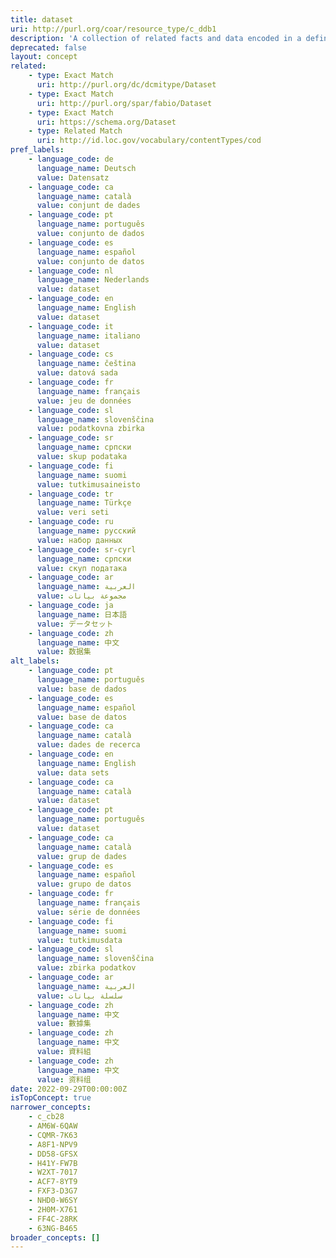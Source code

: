 ```yaml
---
title: dataset
uri: http://purl.org/coar/resource_type/c_ddb1
description: 'A collection of related facts and data encoded in a defined structure. [Source: Adapted from http://purl.org/spar/fabio/Dataset]'
deprecated: false
layout: concept
related:
    - type: Exact Match
      uri: http://purl.org/dc/dcmitype/Dataset
    - type: Exact Match
      uri: http://purl.org/spar/fabio/Dataset
    - type: Exact Match
      uri: https://schema.org/Dataset
    - type: Related Match
      uri: http://id.loc.gov/vocabulary/contentTypes/cod
pref_labels:
    - language_code: de
      language_name: Deutsch
      value: Datensatz
    - language_code: ca
      language_name: català
      value: conjunt de dades
    - language_code: pt
      language_name: português
      value: conjunto de dados
    - language_code: es
      language_name: español
      value: conjunto de datos
    - language_code: nl
      language_name: Nederlands
      value: dataset
    - language_code: en
      language_name: English
      value: dataset
    - language_code: it
      language_name: italiano
      value: dataset
    - language_code: cs
      language_name: čeština
      value: datová sada
    - language_code: fr
      language_name: français
      value: jeu de données
    - language_code: sl
      language_name: slovenščina
      value: podatkovna zbirka
    - language_code: sr
      language_name: српски
      value: skup podataka
    - language_code: fi
      language_name: suomi
      value: tutkimusaineisto
    - language_code: tr
      language_name: Türkçe
      value: veri seti
    - language_code: ru
      language_name: русский
      value: набор данных
    - language_code: sr-cyrl
      language_name: српски
      value: скуп података
    - language_code: ar
      language_name: العربية
      value: مجموعة بيانات
    - language_code: ja
      language_name: 日本語
      value: データセット
    - language_code: zh
      language_name: 中文
      value: 数据集
alt_labels:
    - language_code: pt
      language_name: português
      value: base de dados
    - language_code: es
      language_name: español
      value: base de datos
    - language_code: ca
      language_name: català
      value: dades de recerca
    - language_code: en
      language_name: English
      value: data sets
    - language_code: ca
      language_name: català
      value: dataset
    - language_code: pt
      language_name: português
      value: dataset
    - language_code: ca
      language_name: català
      value: grup de dades
    - language_code: es
      language_name: español
      value: grupo de datos
    - language_code: fr
      language_name: français
      value: série de données
    - language_code: fi
      language_name: suomi
      value: tutkimusdata
    - language_code: sl
      language_name: slovenščina
      value: zbirka podatkov
    - language_code: ar
      language_name: العربية
      value: سلسلة بيانات
    - language_code: zh
      language_name: 中文
      value: 數據集
    - language_code: zh
      language_name: 中文
      value: 資料組
    - language_code: zh
      language_name: 中文
      value: 资料组
date: 2022-09-29T00:00:00Z
isTopConcept: true
narrower_concepts:
    - c_cb28
    - AM6W-6QAW
    - CQMR-7K63
    - A8F1-NPV9
    - DD58-GFSX
    - H41Y-FW7B
    - W2XT-7017
    - ACF7-8YT9
    - FXF3-D3G7
    - NHD0-W6SY
    - 2H0M-X761
    - FF4C-28RK
    - 63NG-B465
broader_concepts: []
---
```


